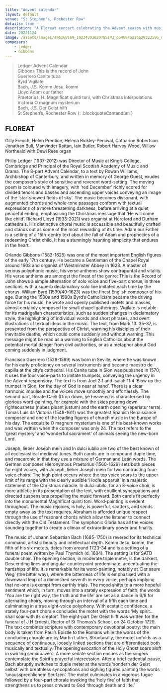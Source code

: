 ```yaml
---
title: "Advent calendar"
layout: default
venue: "St Stephen's, Rochester Row"
details: true
description: "A Floreat concert celebrating the Advent season with music marking the approach of Christmas."
date: 20221124
image: /assets/images/496268169_10234303629785143_6640845216529323596_n.jpg
composers:
    - Ledger
    - Gibbons
---
```

> Ledger Advent Calendar  
> Gibbons This is the record of John  
> Guerrero Canite tuba  
> Byrd Vigilate  
> Bach, J.S. Komm Jesu, komm  
> Lloyd Adam our father  
> Praetorius, H. Magnificat quinti toni, with Christmas interpolations  
> Victoria O magnum mysterium  
> Bach, J.S. Der Geist hilft  
> St Stephen’s, Rochester Row
{: .blockquoteCantandum }

## FLOREAT
Gilly French, Helen Prentice, Helena Bickley-Percival, Catharine Robertson Jonathan Bull, Manvinder Rattan, Iain Butler, Robert Harvey Wood, Willow Northeald with Dewi Rees organ

 

Philip Ledger (1937-2012) was Director of Music at King’s College, Cambridge and Principal of the Royal Scottish Academy of Music and Drama.  The 8-part Advent Calendar, to a text by Rowan Williams, Archbishop of Canterbury, and written in memory of George Guest, exudes the composer’s style of sensitive and reverent word-setting.  The moving poem is coloured with imagery, with ‘red December’ richly scored for divided tenors and basses and ascending upper voices conveying an image of the ‘star-snowed fields of sky’.  The music becomes dissonant, with augmented chords and whole-tone passages conform with textual expressions of a more threatening darkness, before arriving at a quiet, peaceful ending, emphasising the Christmas message that ‘He will come like child’.   Richard Lloyd (1933-2021) was organist at Hereford and Durham cathedrals. His distinctive choral music is accessible and beautifully crafted and stands out as some of the most rewarding of its time.  Adam our Father is a setting of a 15th-centry text about the fall of Adam and prophecies of a redeeming Christ child.  It has a stunningly haunting simplicity that endures in the heart.

Orlando Gibbons (1583-1625) was one of the most important English figures of the early 17th century.  He became a Gentleman of the Chapel Royal around 1603 and organist of Westminster Abbey in 1623.  A master of serious polyphonic music, his verse anthems show contrapuntal and vitality.  His verse anthems are amongst the finest of the genre: This is the Record of John shows a simple alternation of solo voice and five-part chorus, in three sections, with a superb declamatory solo line imitated each time by the chorus.  William Byrd (1539/40-1623) was the finest English composer of his age. During the 1580s and 1590s Byrd’s Catholicism became the driving force for his music; he wrote and openly published motets and masses, almost certainly composed for small chapel gatherings.  Vigilate is notable for its madrigalian characteristics, such as sudden changes in declamatory style, the highlighting of individual words and short phrases, and overt illustrations of textual ideas in the music. The text, from Mark 13: 35–37, is presented from the perspective of Christ, warning his disciples of their inevitable deaths, which could come suddenly and without warning. This message might be read as a warning to English Catholics about the potential mortal danger from civil authorities, or as a metaphor about God coming suddenly in judgment.

Francisco Guerrero (1528-1599) was born in Seville, where he was known for his early proficiency on several instruments and became maestro de capilla at the city’s cathedral. His Canite tuba in Sion was published in 1570; it uses the four voice-parts to imitate trumpets, conveying the urgency in the Advent responsory. The text is from Joel 2:1 and Isaiah 11:4 ‘Blow up the trumpet in Sion, for the day of God is near at hand’.  There is a clear harmonic impulse and the voices move smoothly and effortlessly.  The second part, Rorate Caeli (Drop down, ye heavens) is characterised by glorious word-painting, for example with the skies pouring down righteousness (nubes pluant justum) and the earth opening (aperiatur terra).  Tomas Luis da Victoria (1548-1611) was the greatest Spanish Renaissance composer and one of the leading figures of church music in the Europe of his day. The exquisite O magnum mysterium is one of his best-known works and was written when the composer was only 24. The text refers to the ‘great mystery’ and ‘wonderful sacrament’ of animals seeing the new-born Lord.

Joseph, lieber Joseph mein and In dulci iubilo are two of the best known of all ecclesiastical medieval tunes. Both carols are in compound duple time, and macaronic in that they use a mixture of German and Latin words. The German composer Hieronymous Praetorius (1560-1629) sets both pieces for eight voices, with Joseph, lieber Joseph mein for two contrasting four-voice choirs. The high point occurs where the top voice soars to the upper limit of its range with the clearly audible ‘Hodie apparuit’ in a majestic statement of the Christmas miracle. In dulci iubilo, for an 8-voice choir, is more athletic in its presentation of the text, with ebullient syncopations and directed suspensions propelling the music forward. Both carols fit perfectly into the monumental Magnificat quinti toni. Word-painting is evident throughout. The music rejoices, is holy, is powerful, scatters, and sends empty away as the text requires. Abraham is afforded unique respect through the use of resonant chords which allow the listener to connect directly with the Old Testament. The symphonic Gloria has all the voices sounding together to create a climax of extraordinary power and finality.

The music of Johann Sebastian Bach (1685-1750) is revered for its technical command, artistic beauty and intellectual depth.  Komm Jesu, komm, the fifth of his six motets, dates from around 1723-34 and is a setting of a funeral poem written by Paul Thymich (d. 1684).  The setting is for SATB double choir.  The opening section, in moderate triple metre, is the darkest.  Descending lines and angular counterpoint predominate, accentuating the hardships of life. It is remarkable for its word-painting, notably at ‘Der saure Weg’ (the bitter way), where the bitterness of life is emphasised with a downward leap of a diminished seventh in every voice, perhaps implying that no-one is exempt from earthly trials. The mood shifts to a more hopeful sentiment which, in turn, moves into a stately expression of faith; the words ‘You are the right way, the truth and the life’ are set as a dance in 6/8 for alternating choirs, moving through an interval of a fifth each time and culminating in a true eight-voice polyphony. With ecstatic confidence, a stately four-part chorale concludes the motet with the words ‘My spirit…shall soar with its creator’.   The eight-part Der Geist hilft was written for the funeral of J H Ernesti, Rector of St Thomas’s School, on 24 October 1729. The text combines scripture with contemporary devotional poetry: the main body is taken from Paul’s Epistle to the Romans while the words of the concluding chorale are by Martin Luther. Structurally, the motet unfolds as a sequence of continuous, loosely linked sections that are differentiated both musically and textually. The opening evocation of the Holy Ghost soars aloft in swirling semiquavers. A more sedate section ensues as the singers contemplate the Spirit’s prayerful intercession. After a brief cadential pause, Bach abruptly switches to duple meter at the words ‘sondern der Geist selbst’ with breathless syncopations and sighing figures painting the words ‘unaussprechlichem Seufzen’. The motet culminates in a vigorous fugue followed by a four-part chorale invoking the ‘holy fire’ of faith that strengthens us to press onward to God ‘through death and life.’

